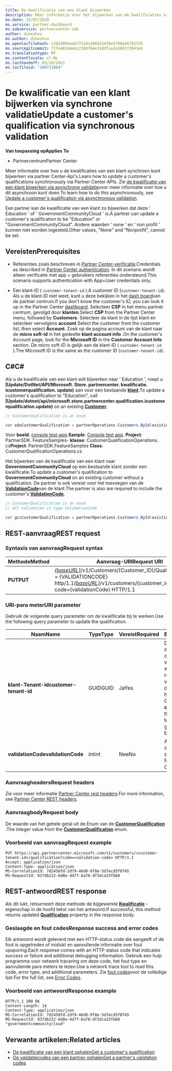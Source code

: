 ```yaml
---
title: De kwalificatie van een klant bijwerken
description: Meer informatie over het bijwerken van de kwalificaties van een klant via synchrone screening of hebben, met inbegrip van het adres dat aan het profiel is gekoppeld.
ms.date: 12/07/2020
ms.service: partner-dashboard
ms.subservice: partnercenter-sdk
author: dineshvu
ms.author: dineshvu
ms.openlocfilehash: c202d95beab771241a9665243be5f08ab6f82fd5
ms.sourcegitcommit: 717e483a6eec23607b4e31ddfaa3e2691f3043e6
ms.translationtype: MT
ms.contentlocale: nl-NL
ms.lasthandoff: 03/20/2021
ms.locfileid: "104711964"
---
```

# <a name="update-a-customers-qualification-via-synchronous-validation"></a><span data-ttu-id="f06f8-103">De kwalificatie van een klant bijwerken via synchrone validatie</span><span class="sxs-lookup"><span data-stu-id="f06f8-103">Update a customer's qualification via synchronous validation</span></span>

<span data-ttu-id="f06f8-104">**Van toepassing op**</span><span class="sxs-lookup"><span data-stu-id="f06f8-104">**Applies To**</span></span>

- <span data-ttu-id="f06f8-105">Partnercentrum</span><span class="sxs-lookup"><span data-stu-id="f06f8-105">Partner Center</span></span>

<span data-ttu-id="f06f8-106">Meer informatie over hoe u de kwalificaties van een klant synchroon kunt bijwerken via partner Center-Api's.</span><span class="sxs-lookup"><span data-stu-id="f06f8-106">Learn how to update a customer's qualifications synchronously via Partner Center APIs.</span></span> <span data-ttu-id="f06f8-107">Zie [de kwalificatie van een klant bijwerken via asynchrone validatie](update-customer-qualification-asynchronous.md)voor meer informatie over hoe u dit asynchroon kunt doen.</span><span class="sxs-lookup"><span data-stu-id="f06f8-107">To learn how to do this asynchronously, see [Update a customer's qualification via asynchronous validation](update-customer-qualification-asynchronous.md).</span></span>

<span data-ttu-id="f06f8-108">Een partner kan de kwalificatie van een klant zo bijwerken dat deze ' Education ' of ' GovernmentCommunityCloud ' is.</span><span class="sxs-lookup"><span data-stu-id="f06f8-108">A partner can update a customer's qualification to be "Education" or "GovernmentCommunityCloud".</span></span> <span data-ttu-id="f06f8-109">Andere waarden ' none ' en ' non profit ' kunnen niet worden ingesteld.</span><span class="sxs-lookup"><span data-stu-id="f06f8-109">Other values, "None" and "Nonprofit", cannot be set.</span></span>

## <a name="prerequisites"></a><span data-ttu-id="f06f8-110">Vereisten</span><span class="sxs-lookup"><span data-stu-id="f06f8-110">Prerequisites</span></span>

- <span data-ttu-id="f06f8-111">Referenties zoals beschreven in [Partner Center-verificatie](partner-center-authentication.md).</span><span class="sxs-lookup"><span data-stu-id="f06f8-111">Credentials as described in [Partner Center authentication](partner-center-authentication.md).</span></span> <span data-ttu-id="f06f8-112">In dit scenario wordt alleen verificatie met app + gebruikers referenties ondersteund.</span><span class="sxs-lookup"><span data-stu-id="f06f8-112">This scenario supports authentication with App+User credentials only.</span></span>

- <span data-ttu-id="f06f8-113">Een klant-ID ( `customer-tenant-id` ).</span><span class="sxs-lookup"><span data-stu-id="f06f8-113">A customer ID (`customer-tenant-id`).</span></span> <span data-ttu-id="f06f8-114">Als u de klant-ID niet weet, kunt u deze bekijken in het [dash board](https://partner.microsoft.com/dashboard)van de partner centrum.</span><span class="sxs-lookup"><span data-stu-id="f06f8-114">If you don't know the customer's ID, you can look it up in the Partner Center [dashboard](https://partner.microsoft.com/dashboard).</span></span> <span data-ttu-id="f06f8-115">Selecteer **CSP** in het menu partner centrum, gevolgd door **klanten**.</span><span class="sxs-lookup"><span data-stu-id="f06f8-115">Select **CSP** from the Partner Center menu, followed by **Customers**.</span></span> <span data-ttu-id="f06f8-116">Selecteer de klant in de lijst klant en selecteer vervolgens **account**.</span><span class="sxs-lookup"><span data-stu-id="f06f8-116">Select the customer from the customer list, then select **Account**.</span></span> <span data-ttu-id="f06f8-117">Zoek op de pagina account van de klant naar de **micro soft-id** in het gedeelte **klant account info** .</span><span class="sxs-lookup"><span data-stu-id="f06f8-117">On the customer's Account page, look for the **Microsoft ID** in the **Customer Account Info** section.</span></span> <span data-ttu-id="f06f8-118">De micro soft-ID is gelijk aan de klant-ID ( `customer-tenant-id` ).</span><span class="sxs-lookup"><span data-stu-id="f06f8-118">The Microsoft ID is the same as the customer ID  (`customer-tenant-id`).</span></span>

## <a name="c"></a><span data-ttu-id="f06f8-119">C\#</span><span class="sxs-lookup"><span data-stu-id="f06f8-119">C\#</span></span>

<span data-ttu-id="f06f8-120">Als u de kwalificatie van een klant wilt bijwerken naar ' Education ', roept u **[Update/DotNet/API/Microsoft. Store. partnercenter. kwalificatie. icustomerqualification. update)** aan voor een bestaande  [**klant**](/dotnet/api/microsoft.store.partnercenter.models.customers.customer).</span><span class="sxs-lookup"><span data-stu-id="f06f8-120">To update a customer's qualification to "Education", call **[Update/dotnet/api/microsoft.store.partnercenter.qualification.icustomerqualification.update)** on an existing  [**Customer**](/dotnet/api/microsoft.store.partnercenter.models.customers.customer).</span></span>

``` csharp
// CustomerQualification is an enum

var eduCustomerQualification = partnerOperations.Customers.ById(existingCustomer.Id).Qualification.Update(CustomerQualification.Education);
```

<span data-ttu-id="f06f8-121">Voor **beeld**: [console test-app](console-test-app.md).</span><span class="sxs-lookup"><span data-stu-id="f06f8-121">**Sample**: [Console test app](console-test-app.md).</span></span> <span data-ttu-id="f06f8-122">**Project**: PartnerSDK. FeatureSamples- **klasse**: CustomerQualificationOperations. cs</span><span class="sxs-lookup"><span data-stu-id="f06f8-122">**Project**: PartnerSDK.FeatureSamples **Class**: CustomerQualificationOperations.cs</span></span>

<span data-ttu-id="f06f8-123">Het bijwerken van de kwalificatie van een klant naar **GovernmentCommunityCloud** op een bestaande klant zonder een kwalificatie.</span><span class="sxs-lookup"><span data-stu-id="f06f8-123">To update a customer's qualification to **GovernmentCommunityCloud** on an existing customer without a qualification.</span></span>  <span data-ttu-id="f06f8-124">De partner is ook vereist voor het toevoegen van de [**ValidationCode**](utility-resources.md#validationcode)van de klant.</span><span class="sxs-lookup"><span data-stu-id="f06f8-124">The partner is also are required to include the customer's [**ValidationCode**](utility-resources.md#validationcode).</span></span>

``` csharp
// CustomerQualification is an enum
// GCC validation is type ValidationCode

var gccCustomerQualification = partnerOperations.Customers.ById(existingCustomer.Id).Qualification.Update(CustomerQualification.GovernmentCommunityCloud, gccValidation);
```

## <a name="rest-request"></a><span data-ttu-id="f06f8-125">REST-aanvraag</span><span class="sxs-lookup"><span data-stu-id="f06f8-125">REST request</span></span>

### <a name="request-syntax"></a><span data-ttu-id="f06f8-126">Syntaxis van aanvraag</span><span class="sxs-lookup"><span data-stu-id="f06f8-126">Request syntax</span></span>

| <span data-ttu-id="f06f8-127">Methode</span><span class="sxs-lookup"><span data-stu-id="f06f8-127">Method</span></span>  | <span data-ttu-id="f06f8-128">Aanvraag-URI</span><span class="sxs-lookup"><span data-stu-id="f06f8-128">Request URI</span></span>                                                                                             |
|---------|---------------------------------------------------------------------------------------------------------|
| <span data-ttu-id="f06f8-129">**PUT**</span><span class="sxs-lookup"><span data-stu-id="f06f8-129">**PUT**</span></span> | <span data-ttu-id="f06f8-130">[*{baseURL}*](partner-center-rest-urls.md)/v1/Customers/{Customer_ID}/Qualification? code = {VALIDATIONCODE} http/1.1</span><span class="sxs-lookup"><span data-stu-id="f06f8-130">[*{baseURL}*](partner-center-rest-urls.md)/v1/customers/{customer_id}/qualification?code={validationCode} HTTP/1.1</span></span> |

### <a name="uri-parameter"></a><span data-ttu-id="f06f8-131">URI-para meter</span><span class="sxs-lookup"><span data-stu-id="f06f8-131">URI parameter</span></span>

<span data-ttu-id="f06f8-132">Gebruik de volgende query parameter om de kwalificatie bij te werken.</span><span class="sxs-lookup"><span data-stu-id="f06f8-132">Use the following query parameter to update the qualification.</span></span>

| <span data-ttu-id="f06f8-133">Naam</span><span class="sxs-lookup"><span data-stu-id="f06f8-133">Name</span></span>                   | <span data-ttu-id="f06f8-134">Type</span><span class="sxs-lookup"><span data-stu-id="f06f8-134">Type</span></span> | <span data-ttu-id="f06f8-135">Vereist</span><span class="sxs-lookup"><span data-stu-id="f06f8-135">Required</span></span> | <span data-ttu-id="f06f8-136">Beschrijving</span><span class="sxs-lookup"><span data-stu-id="f06f8-136">Description</span></span>                                                                                                                                            |
|------------------------|------|----------|--------------------------------------------------------------------------------------------------------------------------------------------------------|
| <span data-ttu-id="f06f8-137">**klant-Tenant-id**</span><span class="sxs-lookup"><span data-stu-id="f06f8-137">**customer-tenant-id**</span></span> | <span data-ttu-id="f06f8-138">GUID</span><span class="sxs-lookup"><span data-stu-id="f06f8-138">GUID</span></span> | <span data-ttu-id="f06f8-139">Ja</span><span class="sxs-lookup"><span data-stu-id="f06f8-139">Yes</span></span>      | <span data-ttu-id="f06f8-140">De waarde is een door de **klant-Tenant-id** opgemaakte naam waarmee de wederverkoper de resultaten kan filteren voor een bepaalde klant die bij de wederverkoper hoort.</span><span class="sxs-lookup"><span data-stu-id="f06f8-140">The value is a GUID formatted **customer-tenant-id** that allows the reseller to filter the results for a given customer that belongs to the reseller.</span></span> |
| <span data-ttu-id="f06f8-141">**validationCode**</span><span class="sxs-lookup"><span data-stu-id="f06f8-141">**validationCode**</span></span>     | <span data-ttu-id="f06f8-142">int</span><span class="sxs-lookup"><span data-stu-id="f06f8-142">int</span></span>  | <span data-ttu-id="f06f8-143">Nee</span><span class="sxs-lookup"><span data-stu-id="f06f8-143">No</span></span>       | <span data-ttu-id="f06f8-144">Alleen nodig voor de cloud van de community.</span><span class="sxs-lookup"><span data-stu-id="f06f8-144">Only needed for Government Community Cloud.</span></span>                                                                                                            |

### <a name="request-headers"></a><span data-ttu-id="f06f8-145">Aanvraagheaders</span><span class="sxs-lookup"><span data-stu-id="f06f8-145">Request headers</span></span>

<span data-ttu-id="f06f8-146">Zie voor meer informatie [Partner Center rest headers](headers.md).</span><span class="sxs-lookup"><span data-stu-id="f06f8-146">For more information, see [Partner Center REST headers](headers.md).</span></span>

### <a name="request-body"></a><span data-ttu-id="f06f8-147">Aanvraagbody</span><span class="sxs-lookup"><span data-stu-id="f06f8-147">Request body</span></span>

<span data-ttu-id="f06f8-148">De waarde van het gehele getal uit de Enum van de [**CustomerQualification**](/dotnet/api/microsoft.store.partnercenter.models.customers.customerqualification) .</span><span class="sxs-lookup"><span data-stu-id="f06f8-148">The integer value from the [**CustomerQualification**](/dotnet/api/microsoft.store.partnercenter.models.customers.customerqualification) enum.</span></span>

### <a name="request-example"></a><span data-ttu-id="f06f8-149">Voorbeeld van aanvraag</span><span class="sxs-lookup"><span data-stu-id="f06f8-149">Request example</span></span>

```http
PUT https://api.partnercenter.microsoft.com/v1/customers/<customer-tenant-id>/qualification?code=<validation-code> HTTP/1.1
Accept: application/json
Content-Type: application/json
MS-CorrelationId: 7d2456fd-2d79-46d0-9f8e-5d7ecd5f8745
MS-RequestId: 037db222-6d8e-4d7f-ba78-df3dca33fb68

```

## <a name="rest-response"></a><span data-ttu-id="f06f8-150">REST-antwoord</span><span class="sxs-lookup"><span data-stu-id="f06f8-150">REST response</span></span>

<span data-ttu-id="f06f8-151">Als dit lukt, retourneert deze methode de bijgewerkte [**Kwalificatie**](/dotnet/api/microsoft.store.partnercenter.customers.icustomer.qualification) -eigenschap in de hoofd tekst van het antwoord.</span><span class="sxs-lookup"><span data-stu-id="f06f8-151">If successful, this method returns updated [**Qualification**](/dotnet/api/microsoft.store.partnercenter.customers.icustomer.qualification) property in the response body.</span></span>

### <a name="response-success-and-error-codes"></a><span data-ttu-id="f06f8-152">Geslaagde en fout codes</span><span class="sxs-lookup"><span data-stu-id="f06f8-152">Response success and error codes</span></span>

<span data-ttu-id="f06f8-153">Elk antwoord wordt geleverd met een HTTP-status code die aangeeft of de fout is opgetreden of mislukt en aanvullende informatie over fout opsporing.</span><span class="sxs-lookup"><span data-stu-id="f06f8-153">Each response comes with an HTTP status code that indicates success or failure and additional debugging information.</span></span> <span data-ttu-id="f06f8-154">Gebruik een hulp programma voor netwerk tracering om deze code, het fout type en aanvullende para meters te lezen.</span><span class="sxs-lookup"><span data-stu-id="f06f8-154">Use a network trace tool to read this code, error type, and additional parameters.</span></span> <span data-ttu-id="f06f8-155">Zie [fout codes](error-codes.md)voor de volledige lijst.</span><span class="sxs-lookup"><span data-stu-id="f06f8-155">For the full list, see [Error Codes](error-codes.md).</span></span>

### <a name="response-example"></a><span data-ttu-id="f06f8-156">Voorbeeld van antwoord</span><span class="sxs-lookup"><span data-stu-id="f06f8-156">Response example</span></span>

```http
HTTP/1.1 200 OK
Content-Length: 14
Content-Type: application/json
MS-CorrelationId: 7d2456fd-2d79-46d0-9f8e-5d7ecd5f8745
MS-RequestId: 037db222-6d8e-4d7f-ba78-df3dca33fb68
"governmentcommunitycloud"
```

## <a name="related-articles"></a><span data-ttu-id="f06f8-157">Verwante artikelen:</span><span class="sxs-lookup"><span data-stu-id="f06f8-157">Related articles</span></span>

- [<span data-ttu-id="f06f8-158">De kwalificatie van een klant ophalen</span><span class="sxs-lookup"><span data-stu-id="f06f8-158">Get a customer's qualification</span></span>](./get-customer-qualification-synchronous.md)
- [<span data-ttu-id="f06f8-159">De validatiecodes van een partner ophalen</span><span class="sxs-lookup"><span data-stu-id="f06f8-159">Get a partner's validation codes</span></span>](get-a-partner-s-validation-codes.md)